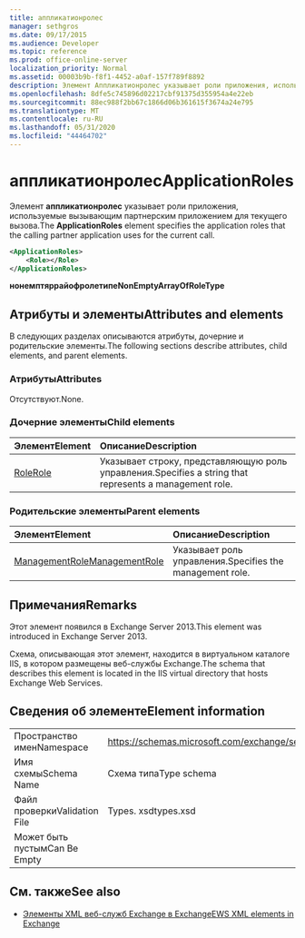 ```yaml
---
title: аппликатионролес
manager: sethgros
ms.date: 09/17/2015
ms.audience: Developer
ms.topic: reference
ms.prod: office-online-server
localization_priority: Normal
ms.assetid: 00003b9b-f8f1-4452-a0af-157f789f8892
description: Элемент Аппликатионролес указывает роли приложения, используемые вызывающим партнерским приложением для текущего вызова.
ms.openlocfilehash: 8dfe5c745896d02217cbf91375d355954a4e22eb
ms.sourcegitcommit: 88ec988f2bb67c1866d06b361615f3674a24e795
ms.translationtype: MT
ms.contentlocale: ru-RU
ms.lasthandoff: 05/31/2020
ms.locfileid: "44464702"
---
```

# <a name="applicationroles"></a><span data-ttu-id="07727-103">аппликатионролес</span><span class="sxs-lookup"><span data-stu-id="07727-103">ApplicationRoles</span></span>

<span data-ttu-id="07727-104">Элемент **аппликатионролес** указывает роли приложения, используемые вызывающим партнерским приложением для текущего вызова.</span><span class="sxs-lookup"><span data-stu-id="07727-104">The **ApplicationRoles** element specifies the application roles that the calling partner application uses for the current call.</span></span> 
  
```XML
<ApplicationRoles>
    <Role></Role>
</ApplicationRoles>
```

 <span data-ttu-id="07727-105">**нонемптяррайофролетипе**</span><span class="sxs-lookup"><span data-stu-id="07727-105">**NonEmptyArrayOfRoleType**</span></span>
## <a name="attributes-and-elements"></a><span data-ttu-id="07727-106">Атрибуты и элементы</span><span class="sxs-lookup"><span data-stu-id="07727-106">Attributes and elements</span></span>

<span data-ttu-id="07727-107">В следующих разделах описываются атрибуты, дочерние и родительские элементы.</span><span class="sxs-lookup"><span data-stu-id="07727-107">The following sections describe attributes, child elements, and parent elements.</span></span>
  
### <a name="attributes"></a><span data-ttu-id="07727-108">Атрибуты</span><span class="sxs-lookup"><span data-stu-id="07727-108">Attributes</span></span>

<span data-ttu-id="07727-109">Отсутствуют.</span><span class="sxs-lookup"><span data-stu-id="07727-109">None.</span></span>
  
### <a name="child-elements"></a><span data-ttu-id="07727-110">Дочерние элементы</span><span class="sxs-lookup"><span data-stu-id="07727-110">Child elements</span></span>

|<span data-ttu-id="07727-111">**Элемент**</span><span class="sxs-lookup"><span data-stu-id="07727-111">**Element**</span></span>|<span data-ttu-id="07727-112">**Описание**</span><span class="sxs-lookup"><span data-stu-id="07727-112">**Description**</span></span>|
|:-----|:-----|
|[<span data-ttu-id="07727-113">Role</span><span class="sxs-lookup"><span data-stu-id="07727-113">Role</span></span>](role.md) <br/> |<span data-ttu-id="07727-114">Указывает строку, представляющую роль управления.</span><span class="sxs-lookup"><span data-stu-id="07727-114">Specifies a string that represents a management role.</span></span>  <br/> |
   
### <a name="parent-elements"></a><span data-ttu-id="07727-115">Родительские элементы</span><span class="sxs-lookup"><span data-stu-id="07727-115">Parent elements</span></span>

|<span data-ttu-id="07727-116">**Элемент**</span><span class="sxs-lookup"><span data-stu-id="07727-116">**Element**</span></span>|<span data-ttu-id="07727-117">**Описание**</span><span class="sxs-lookup"><span data-stu-id="07727-117">**Description**</span></span>|
|:-----|:-----|
|[<span data-ttu-id="07727-118">ManagementRole</span><span class="sxs-lookup"><span data-stu-id="07727-118">ManagementRole</span></span>](managementrole.md) <br/> |<span data-ttu-id="07727-119">Указывает роль управления.</span><span class="sxs-lookup"><span data-stu-id="07727-119">Specifies the management role.</span></span>  <br/> |
   
## <a name="remarks"></a><span data-ttu-id="07727-120">Примечания</span><span class="sxs-lookup"><span data-stu-id="07727-120">Remarks</span></span>

<span data-ttu-id="07727-121">Этот элемент появился в Exchange Server 2013.</span><span class="sxs-lookup"><span data-stu-id="07727-121">This element was introduced in Exchange Server 2013.</span></span>
  
<span data-ttu-id="07727-122">Схема, описывающая этот элемент, находится в виртуальном каталоге IIS, в котором размещены веб-службы Exchange.</span><span class="sxs-lookup"><span data-stu-id="07727-122">The schema that describes this element is located in the IIS virtual directory that hosts Exchange Web Services.</span></span>
  
## <a name="element-information"></a><span data-ttu-id="07727-123">Сведения об элементе</span><span class="sxs-lookup"><span data-stu-id="07727-123">Element information</span></span>

|||
|:-----|:-----|
|<span data-ttu-id="07727-124">Пространство имен</span><span class="sxs-lookup"><span data-stu-id="07727-124">Namespace</span></span>  <br/> |https://schemas.microsoft.com/exchange/services/2006/types  <br/> |
|<span data-ttu-id="07727-125">Имя схемы</span><span class="sxs-lookup"><span data-stu-id="07727-125">Schema Name</span></span>  <br/> |<span data-ttu-id="07727-126">Схема типа</span><span class="sxs-lookup"><span data-stu-id="07727-126">Type schema</span></span>  <br/> |
|<span data-ttu-id="07727-127">Файл проверки</span><span class="sxs-lookup"><span data-stu-id="07727-127">Validation File</span></span>  <br/> |<span data-ttu-id="07727-128">Types. xsd</span><span class="sxs-lookup"><span data-stu-id="07727-128">types.xsd</span></span>  <br/> |
|<span data-ttu-id="07727-129">Может быть пустым</span><span class="sxs-lookup"><span data-stu-id="07727-129">Can Be Empty</span></span>  <br/> ||
   
## <a name="see-also"></a><span data-ttu-id="07727-130">См. также</span><span class="sxs-lookup"><span data-stu-id="07727-130">See also</span></span>

- [<span data-ttu-id="07727-131">Элементы XML веб-служб Exchange в Exchange</span><span class="sxs-lookup"><span data-stu-id="07727-131">EWS XML elements in Exchange</span></span>](ews-xml-elements-in-exchange.md)

